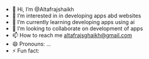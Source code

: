 - 👋 Hi, I’m @Altafrajshaikh
- 👀 I’m interested in in developing apps abd websites
- 🌱 I’m currently learning developing apps using ai
- 💞️ I’m looking to collaborate on development of apps
- 📫 How to reach me altafrajsghaikh@gmail.com
- 😄 Pronouns: ...
- ⚡ Fun fact: 

<!---
Altafrajhaikh/Altafrajhaikh is a ✨ special ✨ repository because its `README.md` (this file) appears on your GitHub profile.
You can click the Preview link to take a look at your changes.
--->
